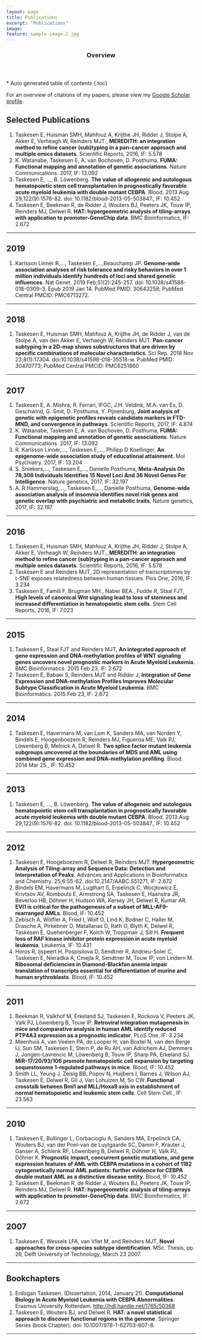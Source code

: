 ```yaml
---
layout: page
title: Publications
excerpt: "Publications"
image:
feature: sample-image-2.jpg
---
```




<section id="table-of-contents" class="toc">
  <header>
    <h3>Overview</h3>
  </header>
<div id="drawer" markdown="1">
*  Auto generated table of contents
{:toc}
</div>
</section><!-- /#table-of-contents -->


For an overview of citations of my papers, please view my [Google Scholar profile](https://scholar.google.com/citations?user=2fG38AkAAAAJ&hl=en).

## Selected Publications

1. Taskesen E, Huisman SMH, Mahfouz A, Krijthe JH, Ridder J, Stolpe A, Akker E, Verheagh W, Reinders MJT., **MEREDITH: an integration method to refine cancer (sub)typing in a pan-cancer approach and multiple omics datasets**. Scientific Reports, 2016, IF: 5.578
1. K. Watanabe, Taskesen E, A. van Bochoven, D. Posthuma, **FUMA: Functional mapping and annotation of genetic associations**. Nature Communications. 2017, IF: 13.092
1. Taskesen E, …, B. Löwenberg. **The value of allogeneic and autologous hematopoietic stem cell transplantation in prognostically favorable acute myeloid leukemia with double mutant CEBPA**. Blood. 2013 Aug 29;122(9):1576-82. doi: 10.1182/blood-2013-05-503847., IF: 10.452
1. Taskesen E, Beekman R, de Ridder J, Wouters BJ, Peeters JK, Touw IP, Reinders MJ, Delwel R. **HAT: hypergeometric analysis of tiling-arrays with application to promoter-GeneChip data**. BMC Bioinformatics, IF: 2.672

---


## 2019

1. Karlsson Linnér R,..., Taskesen E,...,Beauchamp JP. **Genome-wide association analyses of risk tolerance and risky behaviors in over 1 million individuals identify hundreds of loci and shared genetic influences**. Nat Genet. 2019 Feb;51(2):245-257. doi: 10.1038/s41588-018-0309-3. Epub 2019 Jan 14. PubMed PMID: 30643258; PubMed Central PMCID: PMC6713272.

---

## 2018
1. Taskesen E, Huisman SMH, Mahfouz A, Krijthe JH, de Ridder J, van de Stolpe A, van den Akker E, Verhaegh W, Reinders MJT. **Pan-cancer subtyping in a 2D-map shows substructures that are driven by specific combinations of molecular characteristics**. Sci Rep. 2018 Nov 23;8(1):17304. doi:10.1038/s41598-018-35518-w. PubMed PMID: 30470773; PubMed Central PMCID: PMC6251860

---

## 2017

1. Taskesen E, A. Mishra, R. Ferrari, IFGC, J.H. Veldink, M.A. van Es, D. Geschwind, G. Smit, D. Posthuma, Y. Pijnenburg, **Joint analysis of genetic with epigenetic profiles reveals candidate markers in FTD-MND, and convergence in pathways**. Scientific Reports, 2017, IF: 4.874
1. K. Watanabe, Taskesen E, A. van Bochoven, D. Posthuma, **FUMA: Functional mapping and annotation of genetic associations**. Nature Communications. 2017, IF: 13.092
1. R. Karlsson Linnér,…, Taskesen E,…, Philipp D Koellinger, **An epigenome-wide association study of educational attainment**. Mol Psychiatry. 2017, IF: 13.204
1. S. Sniekers,…, Taskesen E,…, Danielle Posthuma, **Meta-Analysis On 78,308 Individuals Identifies 15 Novel Loci And 36 Novel Genes For Intelligence**. Nature genetics, 2017, IF: 32.197
1. A. R Hammerslag,…, Taskesen E,…, Danielle Posthuma, **Genome-wide association analysis of insomnia identifies novel risk genes and genetic overlap with psychiatric and metabolic traits**. Nature genetics, 2017, IF: 32.197

---

## 2016

1. Taskesen E, Huisman SMH, Mahfouz A, Krijthe JH, Ridder J, Stolpe A, Akker E, Verheagh W, Reinders MJT., **MEREDITH: an integration method to refine cancer (sub)typing in a pan-cancer approach and multiple omics datasets**. Scientific Reports, 2016, IF: 5.578
1. Taskesen E and Reinders MJT, 2D representation of transcriptomes by t-SNE exposes relatedness between human tissues. Plos One, 2016, IF: 3.234
1. Taskesen E, Famili F, Brugman MH., Naber BEA., Fodde R, Staal FJT, **High levels of canonical Wnt signaling lead to loss of stemness and increased differentiation in hematopoietic stem cells**. Stem Cell Reports, 2016, IF: 7.023

---

## 2015

1. Taskesen E, Staal FJT and Reinders MJT, **An integrated approach of gene expression and DNA-methylation profiles of WNT signaling genes uncovers novel prognostic markers in Acute Myeloid Leukemia**. BMC Bioinformatics. 2015 Feb 23, IF: 2.672
1. Taskesen E, Babaei S, Reinders MJT and Ridder J, **Integration of Gene Expression and DNA-methylation Profiles Improves Molecular Subtype Classification in Acute Myeloid Leukemia**. BMC Bioinformatics. 2015 Feb 23, IF: 2.672

---

## 2014

1. Taskesen E, Havermans M, van Lom K, Sanders MA, van Norden Y, Bindels E, Hoogenboezem R, Reinders MJ, Figueroa ME, Valk PJ, Löwenberg B, Melnick A, Delwel R. **Two splice factor mutant leukemia subgroups uncovered at the boundaries of MDS and AML using combined gene expression and DNA-methylation profiling**. Blood. 2014 Mar 25., IF: 10.452

---

## 2013

1. Taskesen E, …, B. Löwenberg. **The value of allogeneic and autologous hematopoietic stem cell transplantation in prognostically favorable acute myeloid leukemia with double mutant CEBPA**. Blood. 2013 Aug 29;122(9):1576-82. doi: 10.1182/blood-2013-05-503847., IF: 10.452

---

## 2012

1. Taskesen E, Hoogeboezem R, Delwel R, Reinders MJT. **Hypergeometric Analysis of Tiling-array and Sequence Data: Detection and Interpretation of Peaks**. Advances and Applications in Bioinformatics and Chemistry. 25;6:55-62. doi:10.2147/AABC.S51271, IF: 2.672
1. Bindels EM, Havermans M, Lugthart S, Erpelinck C, Wocjtowicz E, Krivtsov AV, Rombouts E, Armstrong SA, Taskesen E, Haanstra JR, Beverloo HB, Döhner H, Hudson WA, Kersey JH, Delwel R, Kumar AR. **EVI1 is critical for the pathogenesis of a subset of MLL-AF9-rearranged AMLs**. Blood, IF: 10.452
1. Zebisch A, Wölfler A, Fried I, Wolf O, Lind K, Bodner C, Haller M, Drasche A, Pirkebner D, Matallanas D, Rath O, Blyth K, Delwel R, Taskesen E, Quehenberger F, Kolch W, Troppmair J, Sill H. **Frequent loss of RAF kinase inhibitor protein expression in acute myeloid leukemia**. Leukemia, IF: 10.431
1. Horos R, Ijspeert H, Pospisilova D, Sendtner R, Andrieu-Soler C, Taskesen E, Nieradka A, Cmejla R, Sendtner M, Touw IP, von Lindern M. **Ribosomal deficiencies in Diamond-Blackfan anemia impair translation of transcripts essential for differentiation of murine and human erythroblasts**. Blood, IF: 10.452

---

## 2011

1. Beekman R, Valkhof M, Erkeland SJ, Taskesen E, Rockova V, Peeters JK, Valk PJ, Löwenberg B, Touw IP. **Retroviral integration mutagenesis in mice and comparative analysis in human AML identify reduced PTP4A3 expression as a prognostic indicator**. PLoS One, IF: 3.234
1. Meenhuis A, van Veelen PA, de Looper H, van Boxtel N, van den Berge IJ, Sun SM, Taskesen E, Stern P, de Ru AH, van Adrichem AJ, Demmers J, Jongen-Lavrencic M, Löwenberg B, Touw IP, Sharp PA, Erkeland SJ. **MiR-17/20/93/106 promote hematopoietic cell expansion by targeting sequestosome 1-regulated pathways in mice**. Blood, IF: 10.452
1. Smith LL, Yeung J, Zeisig BB, Popov N, Huijbers I, Barnes J, Wilson AJ, Taskesen E, Delwel R, Gil J, Van Lohuizen M, So CW. **Functional crosstalk between Bmi1 and MLL/Hoxa9 axis in establishment of normal hematopoietic and leukemic stem cells**. Cell Stem Cell., IF: 23.563

---

## 2010

1. Taskesen E, Bullinger L, Corbacioglu A, Sanders MA, Erpelinck CA, Wouters BJ, van der Poel-van de Luytgaarde SC, Damm F, Krauter J, Ganser A, Schlenk RF, Löwenberg B, Delwel R, Döhner H, Valk PJ, Döhner K. **Prognostic impact, concurrent genetic mutations, and gene expression features of AML with CEBPA mutations in a cohort of 1182 cytogenetically normal AML patients: further evidence for CEBPA double mutant AML as a distinctive disease entity**. Blood, IF: 10.452
1. Taskesen E, Beekman R, de Ridder J, Wouters BJ, Peeters JK, Touw IP, Reinders MJ, Delwel R. **HAT: hypergeometric analysis of tiling-arrays with application to promoter-GeneChip data**. BMC Bioinformatics, IF: 2.672

---

## 2007

1. Taskesen E, Wessels LFA, van Vliet M, and Reinders MJT, **Novel approaches for cross-species subtype identification**. MSc. Thesis, pp. 26, Delft University of Technology, March 23 2007.

---

## Bookchapters

1. Erdogan Taskesen. (Dissertation, 2014, January 21). **Computational Biology in Acute Myeloid Leukemia with CEBPA Abnormalities**. Erasmus University Rotterdam. http://hdl.handle.net/1765/50368
1. Taskesen E, Wouters BJ, and Delwel R. **HAT: a novel statistical approach to discover functional regions in the genome**. Springer Series (book Chapter). doi: 10.1007/978-1-62703-607-8.

---